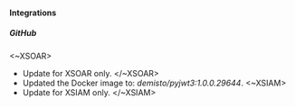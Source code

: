 
#### Integrations
##### GitHub
<~XSOAR>
- Update for XSOAR only.
</~XSOAR>
- Updated the Docker image to: *demisto/pyjwt3:1.0.0.29644*.
<~XSIAM>
- Update for XSIAM only.
</~XSIAM>